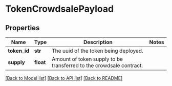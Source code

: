 # TokenCrowdsalePayload

## Properties
Name | Type | Description | Notes
------------ | ------------- | ------------- | -------------
**token_id** | **str** | The uuid of the token being deployed. |
**supply** | **float** | Amount of token supply to be transferred to the crowdsale contract. |

[[Back to Model list]](../README.md#documentation-for-models) [[Back to API list]](../README.md#documentation-for-api-endpoints) [[Back to README]](../README.md)
